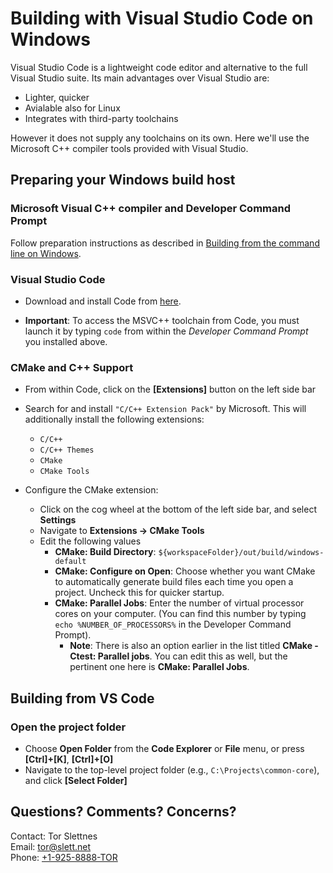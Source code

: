 Building with Visual Studio Code on Windows
===========================================

Visual Studio Code is a lightweight code editor and alternative to the full Visual Studio suite. Its main advantages over Visual Studio are:

- Lighter, quicker
- Avialable also for Linux
- Integrates with third-party toolchains

However it does not supply any toolchains on its own. Here we'll use the Microsoft C++ compiler tools provided with Visual Studio.


Preparing your Windows build host
-------------------------------

### Microsoft Visual C++ compiler and Developer Command Prompt

Follow preparation instructions as described in [Building from the command line on Windows](cli.md).

### Visual Studio Code

* Download and install Code from [here](https://code.visualstudio.com/download).

* **Important**: To access the MSVC++ toolchain from Code, you must launch it by typing `code` from within the *Developer Command Prompt* you installed above.

### CMake and C++ Support

* From within Code, click on the **[Extensions]** button on the left side bar

* Search for and install `"C/C++ Extension Pack"` by Microsoft. This will additionally install the following extensions:
   * `C/C++`
   * `C/C++ Themes`
   * `CMake`
   * `CMake Tools`

* Configure the CMake extension:
  * Click on the cog wheel at the bottom of the left side bar, and select **Settings**
  * Navigate to **Extensions → CMake Tools**
  * Edit the following values
     - **CMake: Build Directory**: `${workspaceFolder}/out/build/windows-default`
     - **CMake: Configure on Open**: Choose whether you want CMake to automatically generate build files each time you open a project.  Uncheck this for quicker startup.
     - **CMake: Parallel Jobs**: Enter the number of virtual processor cores on your computer. (You can find this number by typing `echo %NUMBER_OF_PROCESSORS%` in the Developer Command Prompt).
       - **Note**: There is also an option earlier in the list titled **CMake - Ctest: Parallel jobs**.  You can edit this as well, but the pertinent one here is **CMake: Parallel Jobs**.


Building from VS Code
---------------------

### Open the project folder

- Choose **Open Folder** from the **Code Explorer** or **File** menu, or press **[Ctrl]+[K]**, **[Ctrl]+[O]**
- Navigate to the top-level project folder (e.g., `C:\Projects\common-core`), and click **[Select Folder]**


Questions? Comments? Concerns?
------------------------------

Contact:
    Tor Slettnes  
    Email: [tor@slett.net](mailto:tor@slett.net)  
    Phone: [+1-925-8888-TOR](tel:+19258888867)
